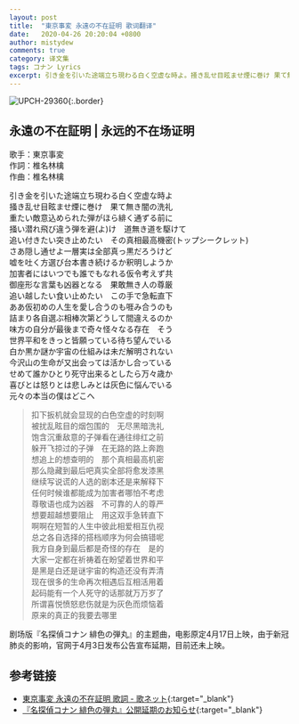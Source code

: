 ```yaml
---
layout: post
title:  "東京事変 永遠の不在証明 歌词翻译"
date:   2020-04-26 20:20:04 +0800
author: mistydew
comments: true
category: 译文集
tags: コナン Lyrics
excerpt: 引き金を引いた途端立ち現わる白く空虚な時よ。掻き乱せ目眩ませ煙に巻け 果て無き闇の洗礼。
---
```

![UPCH-29360](https://is4-ssl.mzstatic.com/image/thumb/Music114/v4/8f/81/98/8f8198c6-6082-4671-46b8-c44befbdc857/source/600x600bb.jpg){:.border}

## 永遠の不在証明 | 永远的不在场证明

歌手：東京事変<br>
作詞：椎名林檎<br>
作曲：椎名林檎

<div class="lyric-original">
<p>
引き金を引いた途端立ち現わる白く空虚な時よ<br>
掻き乱せ目眩ませ煙に巻け　果て無き闇の洗礼<br>
重たい敵意込められた弾がほら緋く通ずる前に<br>
掻い潜れ飛び違う弾を避(よ)け　道無き道を駆けて<br>
追い付きたい突き止めたい　その真相最高機密(トップシークレット)<br>
さあ隠し通せよ一層実は全部真っ黒だろうけど<br>
嘘を吐く方選び台本書き続けるか釈明しようか<br>
加害者にはいつでも誰でもなれる仮令考えず共<br>
御座形な言葉も凶器となる　果敢無き人の尊厳<br>
追い越したい食い止めたい　この手で急転直下<br>
ああ仮初めの人生を愛し合うのも啀み合うのも<br>
詰まり各自選ぶ相棒次第どうして間違えるのか<br>
味方の自分が最後まで奇々怪々なる存在　そう<br>
世界平和をきっと皆願っている待ち望んでいる<br>
白か黒か謎か宇宙の仕組みは未だ解明されない<br>
今沢山の生命が又出会っては活かし合っている<br>
せめて誰かひとり死守出来るとしたら万々歳か<br>
喜びとは怒りとは悲しみとは灰色に悩んでいる<br>
元々の本当の僕はどこへ
</p>
</div>

<div class="lyric-translation">
<blockquote>
扣下扳机就会显现的白色空虚的时刻啊<br>
被扰乱眩目的烟包围的　无尽黑暗洗礼<br>
饱含沉重敌意的子弹看在通往绯红之前<br>
躲开飞掠过的子弹　在无路的路上奔跑<br>
想追上的想查明的　那个真相最高机密<br>
那么隐藏到最后吧真实全部将愈发漆黑<br>
继续写说谎的人选的剧本还是来解释下<br>
任何时候谁都能成为加害者哪怕不考虑<br>
尊敬语也成为凶器　不可靠的人的尊严<br>
想要超越想要阻止　用这双手急转直下<br>
啊啊在短暂的人生中彼此相爱相互仇视<br>
总之各自选择的搭档顺序为何会搞错呢<br>
我方自身到最后都是奇怪的存在　是的<br>
大家一定都在祈祷着在盼望着世界和平<br>
是黑是白还是谜宇宙的构造还没有弄清<br>
现在很多的生命再次相遇后互相活用着<br>
起码能有一个人死守的话那就万万岁了<br>
所谓喜悦愤怒悲伤就是为灰色而烦恼着<br>
原来的真正的我要去哪里
</blockquote>
</div>

剧场版『名探偵コナン 緋色の弾丸』的主题曲，电影原定4月17日上映，由于新冠肺炎的影响，官网于4月3日发布公告宣布延期，目前还未上映。

## 参考链接

* [東京事変 永遠の不在証明 歌詞 - 歌ネット](https://www.uta-net.com/song/284079){:target="_blank"}
* [『名探偵コナン 緋色の弾丸』公開延期のお知らせ](https://www.conan-movie.jp/news24/1585724120.html){:target="_blank"}
